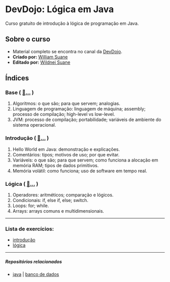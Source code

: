 # DevDojo: Lógica em Java
Curso gratuito de introdução à lógica de programação em Java.

## Sobre o curso
- Material completo se encontra no canal da [DevDojo](https://www.youtube.com/playlist?list=PL62G310vn6nH-uBTKREcUWDkOi2Q9n4OZ).
- **Criado por:** [William Suane](https://www.linkedin.com/in/williamsuane/)
- **Editado por:** [Wildnei Suane](https://www.linkedin.com/in/wildneisuane/)


## Índices

### Base ( [:file_folder:...](https://github.com/FireguiQueen/logica-em-java/tree/main/src/base) )
1. Algoritmos: o que são; para que servem; analogias.
2. Linguagem de programação: linguagem de máquina; assembly; processo de compilação; high-level vs low-level.
3. JVM: processo de compilação; portabilidade; variáveis de ambiente do sistema operacional.

### Introdução ( [:file_folder:...](https://github.com/FireguiQueen/logica-em-java/tree/main/src/introducao) )
1. Hello World em Java: demonstração e explicações.
2. Comentários: tipos; motivos de uso; por que evitar.
3. Variáveis: o que são; para que servem; como funciona a alocação em memória RAM; tipos de dados primitivos.
4. Memória volátil: como funciona; uso de software em tempo real.

### Lógica ( [:file_folder:...](https://github.com/FireguiQueen/logica-em-java/tree/main/src/logica) )
1. Operadores: aritméticos; comparação e lógicos.
2. Condicionais: if, else if, else; switch.
3. Loops: for; while.
4. Arrays: arrays comuns e multidimensionais.

___

### Lista de exercícios:
- [introdução](https://github.com/FireguiQueen/logica-em-java-devdojo/tree/main/src/introducao/exercicios)
- [lógica](https://github.com/FireguiQueen/logica-em-java-devdojo/tree/main/src/logica/00.exercicios)

___

##### Repositórios relacionados
- [java](https://github.com/FireguiQueen/java) | [banco de dados](https://github.com/FireguiQueen/banco-de-dados-SQL)
